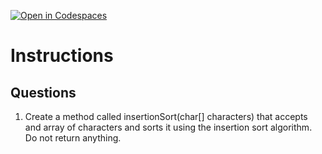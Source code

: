 [![Open in Codespaces](https://classroom.github.com/assets/launch-codespace-2972f46106e565e64193e422d61a12cf1da4916b45550586e14ef0a7c637dd04.svg)](https://classroom.github.com/open-in-codespaces?assignment_repo_id=21178318)
# Instructions  

  ## Questions
1. Create a method called insertionSort(char[] characters) that accepts and array of characters and sorts it using the insertion sort algorithm. Do not return anything.

